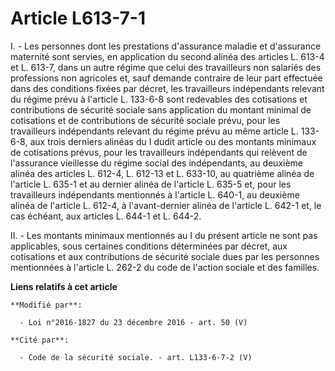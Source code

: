 # Article L613-7-1

I. - Les personnes dont les prestations d'assurance maladie et d'assurance maternité sont servies, en application du second
alinéa des articles L. 613-4 et L. 613-7, dans un autre régime que celui des travailleurs non salariés des professions non
agricoles et, sauf demande contraire de leur part effectuée dans des conditions fixées par décret, les travailleurs
indépendants relevant du régime prévu à l'article L. 133-6-8 sont redevables des cotisations et contributions de sécurité
sociale sans application du montant minimal de cotisations et de contributions de sécurité sociale prévu, pour les
travailleurs indépendants relevant du régime prévu au même article L. 133-6-8, aux trois derniers alinéas du I dudit article
ou des montants minimaux de cotisations prévus, pour les travailleurs indépendants qui relèvent de l'assurance vieillesse du
régime social des indépendants, au deuxième alinéa des articles L. 612-4, L. 612-13 et L. 633-10, au quatrième alinéa de
l'article L. 635-1 et au dernier alinéa de l'article L. 635-5 et, pour les travailleurs indépendants mentionnés à l'article
L. 640-1, au deuxième alinéa de l'article L. 612-4, à l'avant-dernier alinéa de l'article L. 642-1 et, le cas échéant, aux
articles L. 644-1 et L. 644-2.

II. - Les montants minimaux mentionnés au I du présent article ne sont pas applicables, sous certaines conditions déterminées
par décret, aux cotisations et aux contributions de sécurité sociale dues par les personnes mentionnées à l'article L. 262-2
du code de l'action sociale et des familles.

**Liens relatifs à cet article**

	**Modifié par**:

	  - Loi n°2016-1827 du 23 décembre 2016 - art. 50 (V)

	**Cité par**:

	  - Code de la sécurité sociale. - art. L133-6-7-2 (V)

